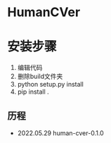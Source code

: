 # HumanCVer

# 安装步骤
1. 编辑代码
2. 删除build文件夹
3. python setup.py install 
4. pip install .

## 历程
* 2022.05.29 human-cver-0.1.0